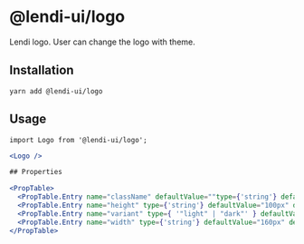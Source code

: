 # @lendi-ui/logo

Lendi logo. User can change the logo with theme.

## Installation

```
yarn add @lendi-ui/logo
```

## Usage

```
import Logo from '@lendi-ui/logo';
```

```jsx
<Logo />

## Properties

<PropTable>
  <PropTable.Entry name="className" defaultValue=""type={'string'} defaultValue="" description="A className for the logo"/>
  <PropTable.Entry name="height" type={'string'} defaultValue="100px" description="The width of our logo"/>
  <PropTable.Entry name="variant" type={ '"light" | "dark"' } defaultValue="dark" description=""/>
  <PropTable.Entry name="width" type={'string'} defaultValue="160px" description="The width of our logo"/>
</PropTable>
```
